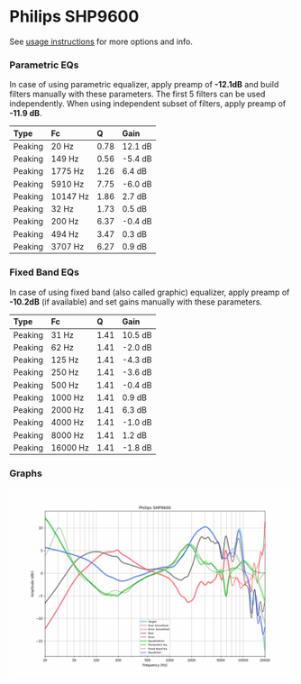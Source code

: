 # Philips SHP9600
See [usage instructions](https://github.com/jaakkopasanen/AutoEq#usage) for more options and info.

### Parametric EQs
In case of using parametric equalizer, apply preamp of **-12.1dB** and build filters manually
with these parameters. The first 5 filters can be used independently.
When using independent subset of filters, apply preamp of **-11.9 dB**.

| Type    | Fc       |    Q | Gain    |
|:--------|:---------|:-----|:--------|
| Peaking | 20 Hz    | 0.78 | 12.1 dB |
| Peaking | 149 Hz   | 0.56 | -5.4 dB |
| Peaking | 1775 Hz  | 1.26 | 6.4 dB  |
| Peaking | 5910 Hz  | 7.75 | -6.0 dB |
| Peaking | 10147 Hz | 1.86 | 2.7 dB  |
| Peaking | 32 Hz    | 1.73 | 0.5 dB  |
| Peaking | 200 Hz   | 6.37 | -0.4 dB |
| Peaking | 494 Hz   | 3.47 | 0.3 dB  |
| Peaking | 3707 Hz  | 6.27 | 0.9 dB  |

### Fixed Band EQs
In case of using fixed band (also called graphic) equalizer, apply preamp of **-10.2dB**
(if available) and set gains manually with these parameters.

| Type    | Fc       |    Q | Gain    |
|:--------|:---------|:-----|:--------|
| Peaking | 31 Hz    | 1.41 | 10.5 dB |
| Peaking | 62 Hz    | 1.41 | -2.0 dB |
| Peaking | 125 Hz   | 1.41 | -4.3 dB |
| Peaking | 250 Hz   | 1.41 | -3.6 dB |
| Peaking | 500 Hz   | 1.41 | -0.4 dB |
| Peaking | 1000 Hz  | 1.41 | 0.9 dB  |
| Peaking | 2000 Hz  | 1.41 | 6.3 dB  |
| Peaking | 4000 Hz  | 1.41 | -1.0 dB |
| Peaking | 8000 Hz  | 1.41 | 1.2 dB  |
| Peaking | 16000 Hz | 1.41 | -1.8 dB |

### Graphs
![](./Philips%20SHP9600.png)
